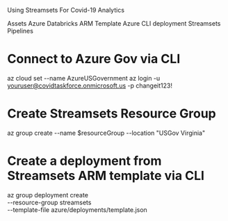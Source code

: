 Using Streamsets For Covid-19 Analytics

Assets
Azure Databricks ARM Template
Azure CLI deployment
Streamsets Pipelines



# Connect to Azure Gov via CLI
az cloud set --name AzureUSGovernment
az login -u youruser@covidtaskforce.onmicrosoft.us -p changeit123!

# Create Streamsets Resource Group
az group create --name $resourceGroup --location "USGov Virginia"

# Create a deployment from Streamsets ARM template via CLI
az group deployment create \
    --resource-group streamsets \
    --template-file azure/deployments/template.json
